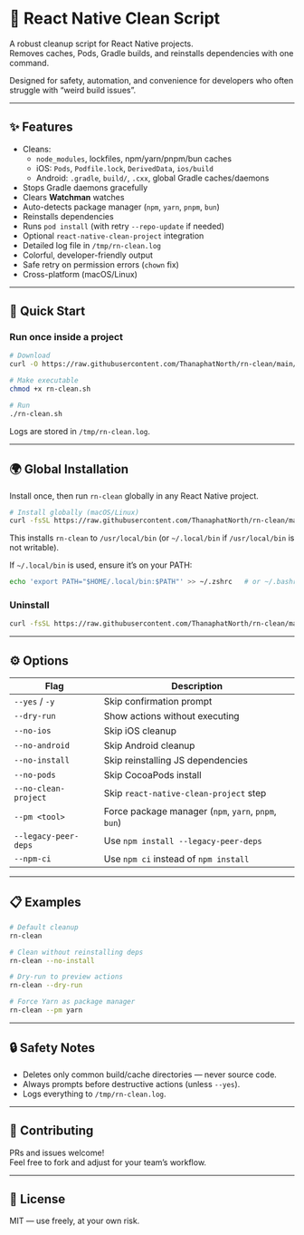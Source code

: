 # 🧹 React Native Clean Script

A robust cleanup script for React Native projects.  
Removes caches, Pods, Gradle builds, and reinstalls dependencies with one command.  

Designed for safety, automation, and convenience for developers who often struggle with “weird build issues”.

---

## ✨ Features
- Cleans:
  - `node_modules`, lockfiles, npm/yarn/pnpm/bun caches
  - iOS: `Pods`, `Podfile.lock`, `DerivedData`, `ios/build`
  - Android: `.gradle`, `build/`, `.cxx`, global Gradle caches/daemons
- Stops Gradle daemons gracefully
- Clears **Watchman** watches
- Auto-detects package manager (`npm`, `yarn`, `pnpm`, `bun`)
- Reinstalls dependencies
- Runs `pod install` (with retry `--repo-update` if needed)
- Optional `react-native-clean-project` integration
- Detailed log file in `/tmp/rn-clean.log`
- Colorful, developer-friendly output
- Safe retry on permission errors (`chown` fix)
- Cross-platform (macOS/Linux)

---

## 🚀 Quick Start

### Run once inside a project
```bash
# Download
curl -O https://raw.githubusercontent.com/ThanaphatNorth/rn-clean/main/rn-clean.sh

# Make executable
chmod +x rn-clean.sh

# Run
./rn-clean.sh
```

Logs are stored in `/tmp/rn-clean.log`.

---

## 🌍 Global Installation

Install once, then run `rn-clean` globally in any React Native project.

```bash
# Install globally (macOS/Linux)
curl -fsSL https://raw.githubusercontent.com/ThanaphatNorth/rn-clean/main/install.sh | bash
```

This installs `rn-clean` to `/usr/local/bin` (or `~/.local/bin` if `/usr/local/bin` is not writable).  

If `~/.local/bin` is used, ensure it’s on your PATH:
```bash
echo 'export PATH="$HOME/.local/bin:$PATH"' >> ~/.zshrc   # or ~/.bashrc
```

### Uninstall
```bash
curl -fsSL https://raw.githubusercontent.com/ThanaphatNorth/rn-clean/main/uninstall.sh | bash
```

---

## ⚙️ Options

| Flag                  | Description |
|-----------------------|-------------|
| `--yes` / `-y`        | Skip confirmation prompt |
| `--dry-run`           | Show actions without executing |
| `--no-ios`            | Skip iOS cleanup |
| `--no-android`        | Skip Android cleanup |
| `--no-install`        | Skip reinstalling JS dependencies |
| `--no-pods`           | Skip CocoaPods install |
| `--no-clean-project`  | Skip `react-native-clean-project` step |
| `--pm <tool>`         | Force package manager (`npm`, `yarn`, `pnpm`, `bun`) |
| `--legacy-peer-deps`  | Use `npm install --legacy-peer-deps` |
| `--npm-ci`            | Use `npm ci` instead of `npm install` |

---

## 📋 Examples

```bash
# Default cleanup
rn-clean

# Clean without reinstalling deps
rn-clean --no-install

# Dry-run to preview actions
rn-clean --dry-run

# Force Yarn as package manager
rn-clean --pm yarn
```

---

## 🔒 Safety Notes
- Deletes only common build/cache directories — never source code.
- Always prompts before destructive actions (unless `--yes`).
- Logs everything to `/tmp/rn-clean.log`.

---

## 🤝 Contributing
PRs and issues welcome!  
Feel free to fork and adjust for your team’s workflow.

---

## 📄 License
MIT — use freely, at your own risk.
